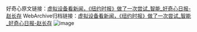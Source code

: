 好奇心原文链接：[虚拟设备看新闻，《纽约时报》做了一次尝试_智能_好奇心日报-赵长存](https://www.qdaily.com/articles/8979.html)
WebArchive归档链接：[虚拟设备看新闻，《纽约时报》做了一次尝试_智能_好奇心日报-赵长存](http://web.archive.org/web/20170913133108/http://www.qdaily.com:80/articles/8979.html)
![image](http://ww3.sinaimg.cn/large/007d5XDply1g3ve34uxv7j30u03xy1kx)